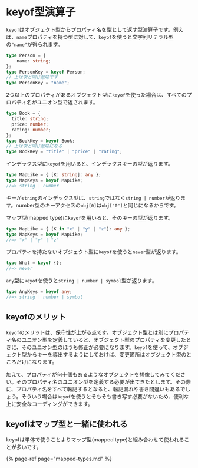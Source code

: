 # keyof型演算子

`keyof`はオブジェクト型からプロパティ名を型として返す型演算子です。例えば、`name`プロパティを持つ型に対して、`keyof`を使うと文字列リテラル型の`"name"`が得られます。

```typescript
type Person = {
	name: string;
};
type PersonKey = keyof Person;
// 上は次と同じ意味です
type PersonKey = "name";
```

2つ以上のプロパティがあるオブジェクト型に`keyof`を使った場合は、すべてのプロパティ名がユニオン型で返されます。

```typescript
type Book = {
  title: string;
  price: number;
  rating: number;
};
type BookKey = keyof Book;
// 上は次と同じ意味になる
type BookKey = "title" | "price" | "rating";
```

インデックス型に`keyof`を用いると、インデックスキーの型が返ります。

```typescript
type MapLike = { [K: string]: any };
type MapKeys = keyof MapLike;
//=> string | number
```

キーが`string`のインデックス型は、`string`ではなく`string | number`が返ります。number型のキーアクセスの`obj[0]`は`obj["0"]`と同じになるからです。

マップ型\(mapped type\)に`keyof`を用いると、そのキーの型が返ります。

```typescript
type MapLike = { [K in "x" | "y" | "z"]: any };
type MapKeys = keyof MapLike;
//=> "x" | "y" | "z"
```

プロパティを持たないオブジェクト型に`keyof`を使うと`never`型が返ります。

```typescript
type What = keyof {};
//=> never
```

`any`型に`keyof`を使うと`string | number | symbol`型が返ります。

```typescript
type AnyKeys = keyof any;
//=> string | number | symbol
```

## keyofのメリット

`keyof`のメリットは、保守性が上がる点です。オブジェクト型とは別にプロパティ名のユニオン型を定義していると、オブジェクト型のプロパティを変更したときに、そのユニオン型のほうも修正が必要になります。`keyof`を使って、オブジェクト型からキーを導出するようにしておけば、変更箇所はオブジェクト型のところだけになります。

加えて、プロパティが何十個もあるようなオブジェクトを想像してみてください。そのプロパティ名のユニオン型を定義する必要が出てきたとします。その際に、プロパティ名をすべて転記するとなると、転記漏れや書き間違いもあるでしょう。そういう場合は`keyof`を使うとそもそも書き写す必要がないため、便利な上に安全なコーディングができます。

## keyofはマップ型と一緒に使われる

keyofは単体で使うことよりマップ型\(mapped type\)と組み合わせて使われることが多いです。

{% page-ref page="mapped-types.md" %}


